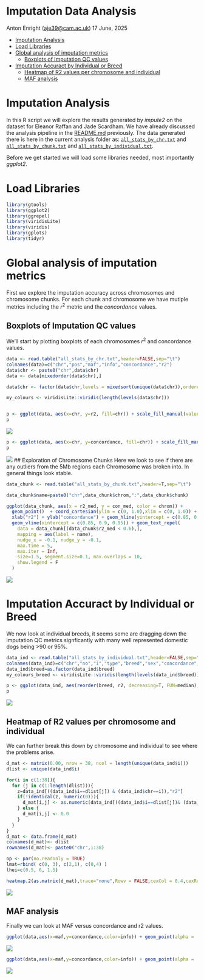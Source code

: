 Imputation Data Analysis
================
Anton Enright (<aje39@cam.ac.uk>)
17 June, 2025

- [Imputation Analysis](#imputation-analysis)
- [Load Libraries](#load-libraries)
- [Global analysis of imputation
  metrics](#global-analysis-of-imputation-metrics)
  - [Boxplots of Imputation QC
    values](#boxplots-of-imputation-qc-values)
- [Imputation Accuract by Individual or
  Breed](#imputation-accuract-by-individual-or-breed)
  - [Heatmap of R2 values per chromosome and
    individual](#heatmap-of-r2-values-per-chromosome-and-individual)
  - [MAF analysis](#maf-analysis)

# Imputation Analysis

In this R script we will explore the results generated by *impute2* on
the dataset for Eleanor Raffan and Jade Scardham. We have already
discussed the analysis pipeline in the [README.md](../README.md)
previously. The data generated there is here in the current analysis
folder as: [`all_stats_by_chr.txt`](all_stats_by_chr.txt) and
[`all_stats_by_chunk.txt`](all_stats_by_chunk.txt) and
[`all_stats_by_individual.txt`](all_stats_by_individual.txt).

Before we get started we will load some libraries needed, most
importantly *ggplot2*.

# Load Libraries

``` r
library(gtools)
library(ggplot2)
library(ggrepel)
library(viridisLite)
library(viridis)
library(gplots)
library(tidyr)
```

# Global analysis of imputation metrics

First we explore the imputation accuracy across chromosomes and
chromosome chunks. For each chunk and chromosome we have mutiple metrics
including the $r^2$ metric and the *concordance* values.

## Boxplots of Imputation QC values

We’ll start by plotting boxplots of each chromosomes $r^2$ and
concordance values.

``` r
data <- read.table("all_stats_by_chr.txt",header=FALSE,sep="\t")
colnames(data)=c("chr","pos","maf","info","concordance","r2")
data$chr <- paste0("chr",data$chr)
data <- data[mixedorder(data$chr),]

data$chr <- factor(data$chr,levels = mixedsort(unique(data$chr)),ordered = TRUE)

my_colours <- viridisLite::viridis(length(levels(data$chr)))


p <- ggplot(data, aes(x=chr, y=r2, fill=chr)) + scale_fill_manual(values = my_colours) + geom_boxplot(outlier.size=0.3,lwd=0.7) + theme(axis.text.x = element_text(angle = 90, vjust = 0.5, hjust=1)) + ggtitle("r2 values per chromsome") + xlab("Chromosome") + geom_hline(yintercept=median(data$r2), linetype="dashed", color = "red") + theme(legend.position="none") + coord_cartesian(ylim = c(0, 1.0))
p
```

![](Imputation_Analysis_files/figure-gfm/unnamed-chunk-2-1.png)<!-- -->

``` r
p <- ggplot(data, aes(x=chr, y=concordance, fill=chr)) + scale_fill_manual(values = my_colours) + geom_boxplot(outlier.size=0.3,lwd=0.7) + theme(axis.text.x = element_text(angle = 90, vjust = 0.5, hjust=1)) + ggtitle("Concordance values per chromsome") + xlab("Chromosome") + geom_hline(yintercept=median(data$concordance), linetype="dashed", color = "red") + theme(legend.position="none") + coord_cartesian(ylim = c(0, 1.0))
p
```

![](Imputation_Analysis_files/figure-gfm/unnamed-chunk-2-2.png)<!-- -->
\## Exploration of Chromosome Chunks Here we look to see if there are
any outliers from the 5Mb regions each Chromosome was broken into. In
general things look stable.

``` r
data_chunk <- read.table("all_stats_by_chunk.txt",header=T,sep="\t")

data_chunk$name=paste0("chr",data_chunk$chrom,":",data_chunk$chunk)

ggplot(data_chunk, aes(x = r2_med, y = con_med, color = chrom)) +
  geom_point()  + coord_cartesian(ylim = c(0, 1.0),xlim = c(0, 1.0)) + ggtitle("r2 and concordance per chromosome chunk") +
  xlab("r2") + ylab("concordance") + geom_hline(yintercept = c(0.85, 0.9, 0.95)) +
  geom_vline(xintercept = c(0.85, 0.9, 0.95)) + geom_text_repel(
    data = data_chunk[(data_chunk$r2_med < 0.6),],
    mapping = aes(label = name),
    nudge_x = -0.1, nudge_y = -0.1,
    max.time = 5,
    max.iter = Inf,
    size=1.5, segment.size=0.1, max.overlaps = 10,
    show.legend = F
  )
```

![](Imputation_Analysis_files/figure-gfm/unnamed-chunk-3-1.png)<!-- -->

# Imputation Accuract by Individual or Breed

We now look at individual breeds, it seems some are dragging down the
imputation QC metrics signficantly with many well represented domestic
dogs being \>90 or 95%.

``` r
data_ind <- read.table("all_stats_by_individual.txt",header=FALSE,sep="\t")
colnames(data_ind)=c("chr","no","i","type","breed","sex","concordance","r2")
data_ind$breed=as.factor(data_ind$breed)
my_colours_breed <- viridisLite::viridis(length(levels(data_ind$breed)))

p <- ggplot(data_ind, aes(reorder(breed, r2, decreasing=T, FUN=median), y = r2, fill=breed)) + scale_fill_manual(values = my_colours_breed) + geom_boxplot(outlier.size=0.3,lwd=0.1) + theme(axis.text.x = element_text(angle = 90, vjust = 0.5, hjust=1)) + theme(legend.text = element_text(size = 2)) + ggtitle("r2 values by Breed") + xlab("Chromosome") + theme(legend.key.size = unit(0.3, 'cm')) + theme(legend.position="none") + theme(axis.text=element_text(size=4)) + coord_cartesian(ylim = c(0, 1.0))
p
```

![](Imputation_Analysis_files/figure-gfm/unnamed-chunk-4-1.png)<!-- -->

## Heatmap of R2 values per chromosome and individual

We can further break this down by chromosome and individual to see where
the problems arise.

``` r
d_mat <- matrix(0.00, nrow = 38, ncol = length(unique(data_ind$i)))
dlist <- unique(data_ind$i)

for(i in c(1:38)){
  for (j in c(1:length(dlist))){
    z=data_ind[((data_ind$i==dlist[j]) & (data_ind$chr==i)),"r2"]
    if(!identical(z, numeric(0))){
      d_mat[i,j] <- as.numeric(data_ind[((data_ind$i==dlist[j])& (data_ind$chr==i)),"r2"])
    } else {
      d_mat[i,j] <- 0.0
    }
  }
}
d_mat <- data.frame(d_mat)
colnames(d_mat)<- dlist
rownames(d_mat)<- paste0("chr",1:38)

op <- par(no.readonly = TRUE) 
lmat=rbind( c(0, 3), c(2,1), c(0,4) )
lhei=c(0.5, 6, 1.5)

heatmap.2(as.matrix(d_mat),trace="none",Rowv = FALSE,cexCol = 0.4,cexRow=0.4,col=viridis(15, direction = -1),dendrogram="none",lmat=lmat, lhei=lhei)
```

![](Imputation_Analysis_files/figure-gfm/unnamed-chunk-5-1.png)<!-- -->

## MAF analysis

Finally we can look at MAF versus concordance and r2 values.

``` r
ggplot(data,aes(x=maf,y=concordance,color=info)) + geom_point(alpha = .5, shape = 15) + geom_hline(yintercept = 0.85) + coord_cartesian(ylim = c(0, 1.0),xlim = c(0, 1.0)) + ggtitle("Concordance vs MAF")
```

![](Imputation_Analysis_files/figure-gfm/unnamed-chunk-6-1.png)<!-- -->

``` r
ggplot(data,aes(x=maf,y=concordance,color=info)) + geom_point(alpha = .5, shape = 15) + geom_hline(yintercept = 0.85) + coord_cartesian(ylim = c(0, 1.0),xlim = c(0, 1.0)) + ggtitle("r2 vs MAF")
```

![](Imputation_Analysis_files/figure-gfm/unnamed-chunk-7-1.png)<!-- -->
